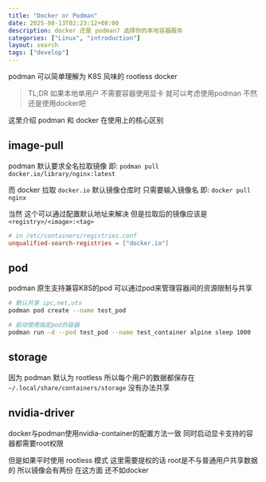 ```yaml
---
title: "Docker or Podman"
date: 2025-08-13T02:23:12+08:00
description: docker 还是 podman? 选择你的本地容器服务
categories: ["Linux", "introduction"]
layout: search
tags: ["develop"]
---
```


podman 可以简单理解为 K8S 风味的 rootless docker

> TL;DR 如果本地单用户 不需要容器使用显卡 就可以考虑使用podman 不然还是使用docker吧

这里介绍 podman 和 docker 在使用上的核心区别

## image-pull

podman 默认要求全名拉取镜像 即: `podman pull docker.io/library/nginx:latest`

而 docker 拉取 `docker.io` 默认镜像仓库时 只需要输入镜像名 即: `docker pull nginx`

当然 这个可以通过配置默认地址来解决 但是拉取后的镜像应该是 `<registry>/<image>:<tag>`

```conf
# in /etc/containers/registries.conf
unqualified-search-registries = ["docker.io"]
```


## pod

podman 原生支持兼容K8S的pod 可以通过pod来管理容器间的资源限制与共享

```bash
# 默认共享 ipc,net,uts
podman pod create --name test_pod

# 启动使用指定pod的容器
podman run -d --pod test_pod --name test_container alpine sleep 1000
```

## storage

因为 podman 默认为 rootless 所以每个用户的数据都保存在 `~/.local/share/containers/storage` 没有办法共享

## nvidia-driver

docker与podman使用nvidia-container的配置方法一致 同时启动显卡支持的容器都需要root权限

但是如果平时使用 rootless 模式 这里需要提权的话 root是不与普通用户共享数据的 所以镜像会有两份 在这方面 还不如docker
